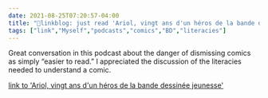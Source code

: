 ```yaml
---
date: 2021-08-25T07:20:57-04:00
title: "🔗linkblog: just read 'Ariol, vingt ans d'un héros de la bande dessinée jeunesse'"
tags: ["link","Myself","podcasts","comics","BD","literacies"]
---
```

Great conversation in this podcast about the danger of dismissing comics as simply “easier to read.” I appreciated the discussion of the literacies needed to understand a comic.
 
[link to 'Ariol, vingt ans d'un héros de la bande dessinée jeunesse'](https://www.franceculture.fr/emissions/culture-bd/culture-bd-par-melanie-chalandon-du-dimanche-22-aout-2021)
